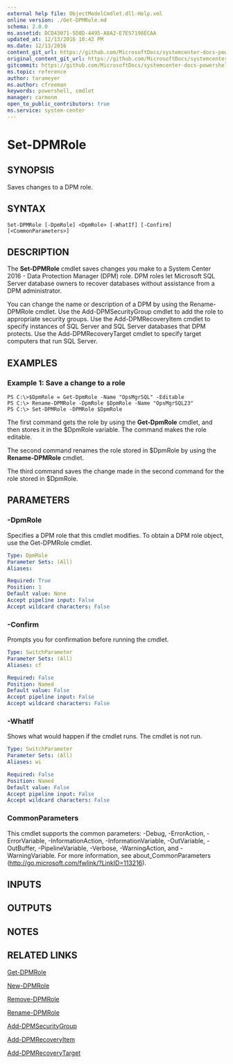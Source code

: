 ```yaml
---
external help file: ObjectModelCmdlet.dll-Help.xml
online version: ./Get-DPMRole.md
schema: 2.0.0
ms.assetid: DCD43071-5D8D-4495-A8A2-E7E57198ECAA
updated_at: 12/13/2016 10:42 PM
ms.date: 12/13/2016
content_git_url: https://github.com/MicrosoftDocs/systemcenter-docs-powershell/blob/master/systemcenter-cmdlets/DataProtectionManager/v1/Set-DPMRole.md
original_content_git_url: https://github.com/MicrosoftDocs/systemcenter-docs-powershell/blob/master/systemcenter-cmdlets/DataProtectionManager/v1/Set-DPMRole.md
gitcommit: https://github.com/MicrosoftDocs/systemcenter-docs-powershell/blob/ea9507ac2178040476af5407227db8cb97701ea9/systemcenter-cmdlets/DataProtectionManager/v1/Set-DPMRole.md
ms.topic: reference
author: tarameyer
ms.author: cfreeman
keywords: powershell, cmdlet
manager: carmonm
open_to_public_contributors: true
ms.service: system-center
---
```


# Set-DPMRole

## SYNOPSIS
Saves changes to a DPM role.

## SYNTAX

```
Set-DPMRole [-DpmRole] <DpmRole> [-WhatIf] [-Confirm] [<CommonParameters>]
```

## DESCRIPTION
The **Set-DPMRole** cmdlet saves changes you make to a System Center 2016 - Data Protection Manager (DPM) role.
DPM roles let Microsoft SQL Server database owners to recover databases without assistance from a DPM administrator.

You can change the name or description of a DPM by using the Rename-DPMRole cmdlet.
Use the Add-DPMSecurityGroup cmdlet to add the role to appropriate security groups.
Use the Add-DPMRecoveryItem cmdlet to specify instances of SQL Server and SQL Server databases that DPM protects.
Use the Add-DPMRecoveryTarget cmdlet to specify target computers that run SQL Server.

## EXAMPLES

### Example 1: Save a change to a role
```
PS C:\>$DpmRole = Get-DpmRole -Name "OpsMgrSQL" -Editable
PS C:\> Rename-DPMRole -DpmRole $DpmRole -Name "OpsMgrSQL23" 
PS C:\> Set-DPMRole -DPMRole $DpmRole
```

The first command gets the role by using the **Get-DpmRole** cmdlet, and then stores it in the $DpmRole variable.
The command makes the role editable.

The second command renames the role stored in $DpmRole by using the **Rename-DPMRole** cmdlet.

The third command saves the change made in the second command for the role stored in $DpmRole.

## PARAMETERS

### -DpmRole
Specifies a DPM role that this cmdlet modifies.
To obtain a DPM role object, use the Get-DPMRole cmdlet.

```yaml
Type: DpmRole
Parameter Sets: (All)
Aliases: 

Required: True
Position: 1
Default value: None
Accept pipeline input: False
Accept wildcard characters: False
```

### -Confirm
Prompts you for confirmation before running the cmdlet.

```yaml
Type: SwitchParameter
Parameter Sets: (All)
Aliases: cf

Required: False
Position: Named
Default value: False
Accept pipeline input: False
Accept wildcard characters: False
```

### -WhatIf
Shows what would happen if the cmdlet runs.
The cmdlet is not run.

```yaml
Type: SwitchParameter
Parameter Sets: (All)
Aliases: wi

Required: False
Position: Named
Default value: False
Accept pipeline input: False
Accept wildcard characters: False
```

### CommonParameters
This cmdlet supports the common parameters: -Debug, -ErrorAction, -ErrorVariable, -InformationAction, -InformationVariable, -OutVariable, -OutBuffer, -PipelineVariable, -Verbose, -WarningAction, and -WarningVariable. For more information, see about_CommonParameters (http://go.microsoft.com/fwlink/?LinkID=113216).

## INPUTS

## OUTPUTS

## NOTES

## RELATED LINKS

[Get-DPMRole](xref:DataProtectionManager/v1/Get-DPMRole.md)

[New-DPMRole](xref:DataProtectionManager/v1/New-DPMRole.md)

[Remove-DPMRole](xref:DataProtectionManager/v1/Remove-DPMRole.md)

[Rename-DPMRole](xref:DataProtectionManager/v1/Rename-DPMRole.md)

[Add-DPMSecurityGroup](xref:DataProtectionManager/v1/Add-DPMSecurityGroup.md)

[Add-DPMRecoveryItem](xref:DataProtectionManager/v1/Add-DPMRecoveryItem.md)

[Add-DPMRecoveryTarget](xref:DataProtectionManager/v1/Add-DPMRecoveryTarget.md)

